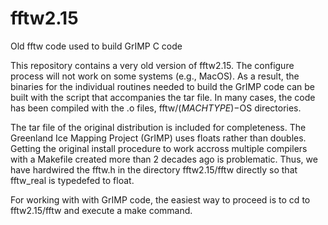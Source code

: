# fftw2.15
Old fftw code used to build GrIMP C code

This repository contains a very old version of fftw2.15. The configure process will not work on some systems (e.g., MacOS). As a result, the binaries for the individual routines needed to build the GrIMP code can be built with the script that accompanies the tar file. In many cases, the code has been compiled with the .o files, fftw/$(MACHTYPE)-$OS directories.

The tar file of the original distribution is included for completeness.  The Greenland Ice Mapping Project (GrIMP) uses floats rather than doubles. Getting the original install procedure to work accross multiple compilers with a Makefile created more than 2 decades ago is problematic. Thus, we have hardwired the fftw.h in the directory fftw2.15/fftw directly so that fftw_real is typedefed to float. 

For working with with GrIMP code, the easiest way to proceed is to cd to fftw2.15/fftw and execute a make command. 

